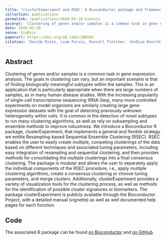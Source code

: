 ```yaml
---
title: "clusterExperiment and RSEC: A Bioconductor package and framework for clustering of single-cell and other large gene expression datasets"
collection: publications
permalink: /publications/2018-03-18-biorxiv
excerpt: 'Clustering of genes and/or samples is a common task in gene expression analysis. With the increasing popularity of single-cell transcriptome sequencing, many experiments are creating large gene expression datasets with the goal of detecting previously unknown heterogeneity within cells. It is common in the detection of novel subtypes to run many clustering algorithms, as well as rely on subsampling and ensemble methods to improve robustness. We introduce a Bioconductor R package, clusterExperiment, that implements a general and flexible strategy we entitle Resampling-based Sequential Ensemble Clustering (RSEC).'
date: 2018-03-18
venue: bioRxiv
paperurl: https://doi.org/10.1101/280545
citation: 'Davide Risso, Liam Purvis, Russell Fletcher, <b>Diya Das</b>, John Ngai, Sandrine Dudoit, and Elizabeth Purdom. (2018). clusterExperiment and RSEC: A Bioconductor package and framework for clustering of single-cell and other large gene expression datasets. BioRxiv 280545.'
---
```


## Abstract
Clustering of genes and/or samples is a common task in gene expression analysis. The goals in clustering can vary, but an important scenario is that of finding biologically meaningful subtypes within the samples. This is an application that is particularly appropriate when there are large numbers of samples, as in many human disease studies. With the increasing popularity of single-cell transcriptome sequencing (RNA-Seq), many more controlled experiments on model organisms are similarly creating large gene expression datasets with the goal of detecting previously unknown heterogeneity within cells. It is common in the detection of novel subtypes to run many clustering algorithms, as well as rely on subsampling and ensemble methods to improve robustness. We introduce a Bioconductor R package, clusterExperiment, that implements a general and flexible strategy we entitle Resampling-based Sequential Ensemble Clustering (RSEC). RSEC enables the user to easily create multiple, competing clusterings of the data based on different techniques and associated tuning parameters, including easy integration of resampling and sequential clustering, and then provides methods for consolidating the multiple clusterings into a final consensus clustering. The package is modular and allows the user to separately apply the individual components of the RSEC procedure, i.e., apply multiple clustering algorithms, create a consensus clustering or choose tuning parameters, and merge clusters. Additionally, clusterExperiment provides a variety of visualization tools for the clustering process, as well as methods for the identification of possible cluster signatures or biomarkers. The package clusterExperiment is publicly available through the Bioconductor Project, with a detailed manual (vignette) as well as well documented help pages for each function.

## Code
The associated R package can be found [on Bioconductor](https://bioconductor.org/packages/devel/bioc/html/clusterExperiment.html) and [on GitHub](https://github.com/epurdom/clusterExperiment).